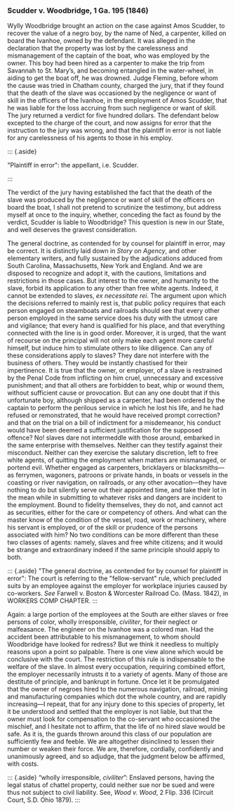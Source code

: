 ﻿### Scudder v. Woodbridge, 1 Ga. 195 (1846)

Wylly Woodbridge brought an action on the case against Amos Scudder, to recover the value of a negro boy, by the name of Ned, a carpenter, killed on board the Ivanhoe, owned by the defendant. It was alleged in the declaration that the property was lost by the carelessness and mismanagement of the captain of the boat, who was employed by the owner. This boy had been hired as a carpenter to make the trip from Savannah to St. Mary’s, and becoming entangled in the water-wheel, in aiding to get the boat off, he was drowned. Judge Fleming, before whom the cause was tried in Chatham county, charged the jury, that if they found that the death of the slave was occasioned by the negligence or want of skill in the officers of the Ivanhoe, in the employment of Amos Scudder, that he was liable for the loss accruing from such negligence or want of skill. The jury returned a verdict for five hundred dollars. The defendant below excepted to the charge of the court, and now assigns for error that the instruction to the jury was wrong, and that the plaintiff in error is not liable for any carelessness of his agents to those in his employ.

::: {.aside}

"Plaintiff in error": the appellant, i.e. Scudder. 

:::

The verdict of the jury having established the fact that the death of the slave was produced by the negligence or want of skill of the officers on board the boat, I shall not pretend to scrutinize the testimony, but address myself at once to the inquiry, whether, conceding the fact as found by the verdict, Scudder is liable to Woodbridge? This question is new in our State, and well deserves the gravest consideration.

The general doctrine, as contended for by counsel for plaintiff in error, may be correct. It is distinctly laid down in _Story on Agency_, and other elementary writers, and fully sustained by the adjudications adduced from South Carolina, Massachusetts, New York and England. And we are disposed to recognize and adopt it, with the cautions, limitations and restrictions in those cases. But interest to the owner, and humanity to the slave, forbid its application to any other than free white agents. Indeed, it cannot be extended to slaves, _ex necessitate rei_.  The argument upon which the decisions referred to mainly rest is, that public policy requires that each person engaged on steamboats and railroads should see that every other person employed in the same service does his duty with the utmost care and vigilance; that every hand is qualified for his place, and that everything connected with the line is in good order. Moreover, it is urged, that the want of recourse on the principal will not only make each agent more careful himself, but induce him to stimulate others to like diligence. Can any of these considerations apply to slaves? They dare not interfere with the business of others. They would be instantly chastised for their impertinence. It is true that the owner, or employer, of a slave is restrained by the Penal Code from inflicting on him cruel, unnecessary and excessive punishment; and that all others are forbidden to beat, whip or wound them, without sufficient cause or provocation. But can any one doubt that if this unfortunate boy, although shipped as a carpenter, had been ordered by the captain to perform the perilous service in which he lost his life, and he had refused or remonstrated, that he would have received prompt correction? and that on the trial on a bill of indictment for a misdemeanor, his conduct would have been deemed a sufficient justification for the supposed offence? No! slaves dare not intermeddle with those around, embarked in the same enterprise with themselves. Neither can they testify against their misconduct. Neither can they exercise the salutary discretion, left to free white agents, of quitting the employment when matters are mismanaged, or portend evil. Whether engaged as carpenters, bricklayers or blacksmiths—as ferrymen, wagoners, patroons or private hands, in boats or vessels in the coasting or river navigation, on railroads, or any other avocation—they have nothing to do but silently serve out their appointed time, and take their lot in the mean while in submitting to whatever risks and dangers are incident to the employment. Bound to fidelity themselves, they do not, and cannot act as securities, either for the care or competency of others. And what can the master know of the condition of the vessel, road, work or machinery, where his servant is employed, or of the skill or prudence of the persons associated with him? No two conditions can be more different than these two classes of agents: namely, slaves and free white citizens; and it would be strange and extraordinary indeed if the same principle should apply to both.

::: {.aside}
"The general doctrine, as contended for by counsel for plaintiff in error": The court is referring to the "fellow-servant" rule, which precluded suits by an employee against the employer for workplace injuries caused by co-workers. _See_ Farwell v. Boston & Worcester Railroad Co. (Mass. 1842), in WORKERS COMP CHAPTER.
:::

Again: a large portion of the employees at the South are either slaves or free persons of color, wholly irresponsible, _civiliter_, for their neglect or malfeasance. The engineer on the Ivanhoe was a colored man. Had the accident been attributable to his mismanagement, to whom should Woodbridge have looked for redress? But we think it needless to multiply reasons upon a point so palpable. There is one view alone which would be conclusive with the court. The restriction of this rule is indispensable to the welfare of the slave. In almost every occupation, requiring combined effort, the employer necessarily intrusts it to a variety of agents. Many of those are destitute of principle, and bankrupt in fortune. Once let it be promulgated that the owner of negroes hired to the numerous navigation, railroad, mining and manufacturing companies which dot the whole country, and are rapidly increasing—I repeat, that for any injury done to this species of property, let it be understood and settled that the employer is not liable, but that the owner must look for compensation to the co-servant who occasioned the mischief, and I hesitate not to affirm, that the life of no hired slave would be safe. As it is, the guards thrown around this class of our population are sufficiently few and feeble. We are altogether disinclined to lessen their number or weaken their force. We are, therefore, cordially, confidently and unanimously agreed, and so adjudge, that the judgment below be affirmed, with costs.

::: {.aside}
“wholly irresponsible, _civiliter_”: Enslaved persons, having the legal status of chattel property, could neither sue nor be sued and were thus not subject to civil liability. See, _Wood v. Wood_, 2 Flip. 336 (Circuit Court, S.D. Ohio 1879).
:::